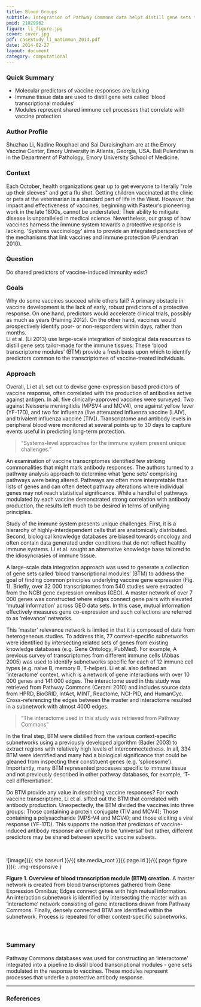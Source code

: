 ```yaml
---
title: Blood Groups
subtitle: Integration of Pathway Commons data helps distill gene sets tailored to immune tissues that form the basis of predictors of protective vaccine responses
pmid: 21029962
figure: li_figure.jpg
cover: cover.jpg
pdf: caseStudy_li_natimmun_2014.pdf
date: 2014-02-27
layout: document
category: computational
---
```


### Quick Summary
* Molecular predictors of vaccine responses are lacking
* Immune tissue data are used to distill gene sets called ‘blood transcriptional modules’
* Modules represent shared immune cell processes that correlate with vaccine protection

### Author Profile
Shuzhao Li, Nadine Rouphael and Sai Duraisingham are at the Emory Vaccine Center, Emory University in Atlanta, Georgia, USA. Bali Pulendran is in the Department of Pathology, Emory University School of Medicine.

### Context
Each October, health organizations gear up to get everyone to literally "role up their sleeves" and get a flu shot. Getting children vaccinated at the clinic or pets at the veterinarian is a standard part of life in the West. However, the impact and effectiveness of vaccines, beginning with Pasteur’s pioneering work in the late 1800s, cannot be understated: Their ability to mitigate disease is unparalleled in medical science. Nevertheless, our grasp of how vaccines harness the immune system towards a protective response is lacking. ‘Systems vaccinology' aims to provide an integrated perspective of the mechanisms that link vaccines and immune protection (Pulendran 2010).

### Question
Do shared predictors of vaccine-induced immunity exist?

### Goals
Why do some vaccines succeed while others fail? A primary obstacle in vaccine development is the lack of early, robust predictors of a protective response. On one hand, predictors would accelerate clinical trials, possibly as much as years (Haining 2012). On the other hand, vaccines would prospectively identify poor- or non-responders within days, rather than months.  
Li et al. (Li 2013) use large-scale integration of biological data resources to distill gene sets tailor-made for the immune tissues. These ‘blood transcriptome modules’ (BTM) provide a fresh basis upon which to identify predictors common to the transcriptomes of vaccine-treated individuals.

### Approach
Overall, Li et al. set out to devise gene-expression based predictors of vaccine response, often correlated with the production of antibodies active against antigen. In all, five clinically-approved vaccines were surveyed: Two against Neisseria meningitidis (MPSV4 and MCV4), one against yellow fever (YF-17D), and two for influenza (live attenuated influenza vaccine [LAIV], and trivalent influenza vaccine [TIV]). Transcriptome and antibody levels in peripheral blood were monitored at several points up to 30 days to capture events useful in predicting long-term protection.  

> “Systems-level approaches for the immune system present unique challenges.”

An examination of vaccine transcriptomes identified few striking commonalities that might mark antibody responses. The authors turned to a pathway analysis approach to determine what ‘gene sets’ comprising pathways were being altered. Pathways are often more interpretable than lists of genes and can often detect pathway alterations where individual genes may not reach statistical significance. While a handful of pathways modulated by each vaccine demonstrated strong correlation with antibody production, the results left much to be desired in terms of unifying principles.

Study of the immune system presents unique challenges. First, it is a hierarchy of highly-interdependent cells that are anatomically distributed. Second, biological knowledge databases are biased towards oncology and often contain data generated under conditions that do not reflect healthy immune systems. Li et al. sought an alternative knowledge base tailored to the idiosyncrasies of immune tissue.  

A large-scale data integration approach was used to generate a collection of gene sets called ‘blood transcriptional modules’ (BTM) to address the goal of finding common principles underlying vaccine gene expression (Fig. 1). Briefly, over 32 000 transcriptomes from 540 studies were extracted from the NCBI gene expression omnibus (GEO). A master network of over 7 000 genes was constructed where edges connect gene pairs with elevated ‘mutual information’ across GEO data sets. In this case, mutual information effectively measures gene co-expression and such collections are referred to as ‘relevance’ networks.  

This  ‘master’ relevance network is limited in that it is composed of data from heterogeneous studies. To address this, 77 context-specific subnetworks were identified by intersecting related sets of genes from existing knowledge databases (e.g. Gene Ontology, PubMed). For example, A previous survey of transcriptomes from different immune cells (Abbas 2005) was used to identify subnetworks specific for each of 12 immune cell types (e.g. naive B, memory B, T-helper). Li et al. also defined an ‘interactome’ context, which is a network of gene interactions with over 10 000 genes and 141 000 edges. The interactome used in this study was retrieved from Pathway Commons (Cerami 2010) and includes source data from HPRD, BioGRID, IntAct, MINT, Reactome, NCI-PID, and HumanCyc. Cross-referencing the edges between the master and interactome resulted in a subnetwork with almost 4000 edges.  

> “The interactome used in this study was retrieved from Pathway Commons”

In the final step, BTM were distilled from the various context-specific subnetworks using a previously developed algorithm (Bader 2003) to extract regions with relatively high levels of interconnectedness. In all, 334 BTM were identified and  many had a biological significance that could be gleaned from inspecting their constituent genes (e.g. ‘splicesome’). Importantly, many BTM represented processes specific to immune tissue and not previously described in other pathway databases, for example, ‘T-cell differentiation’.  

Do BTM provide any value in describing vaccine responses? For each vaccine transcriptome, Li et al. sifted out the BTM that correlated with antibody production. Unexpectedly, the BTM divided the vaccines into three groups: Those containing a protein conjugate (TIV and MCV4); Those containing a polysaccharide (MPS-V4 and MCV4); and those eliciting a viral response (YF-17D). This supports the notion that predictors of vaccine-induced antibody response are unlikely to be ‘universal’ but rather, different predictors may be shared between specific vaccine subsets.

<br/>

  ![image]({{ site.baseurl }}/{{ site.media_root }}{{ page.id }}/{{ page.figure }}){: .img-responsive }

<div class="figure-legend well well-lg text-justify">
  <strong>Figure 1. Overview of blood transcription module (BTM) creation.</strong> A master network is created from blood transcriptomes gathered from Gene Expression Omnibus; Edges connect genes with high mutual information. An interaction subnetwork is identified by intersecting the master with an ‘interactome’ network consisting of gene interactions drawn from Pathway Commons. Finally, densely connected BTM are identified within the subnetwork. Process is repeated for other context-specific subnetworks.
</div>
<br/><br/>

### Summary
Pathway Commons databases was used for constructing an ‘interactome’ integrated into a pipeline to distill blood transcriptional modules - gene sets modulated in the response to vaccines. These modules represent processes that underlie a protective antibody response.

---

### References
<div class="panel_group" data-inline="21029962,22633886,24336226,15789058,21071392,12525261"></div>
